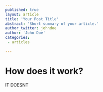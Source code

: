 ```yaml
---
published: true
layout: article
title: 'Your Post Title'
abstract: 'Short summary of your article.'
author_twitter: johndoe
author: 'John Doe'
categories:
 - articles

---
```

# How does it work?

IT DOESNT